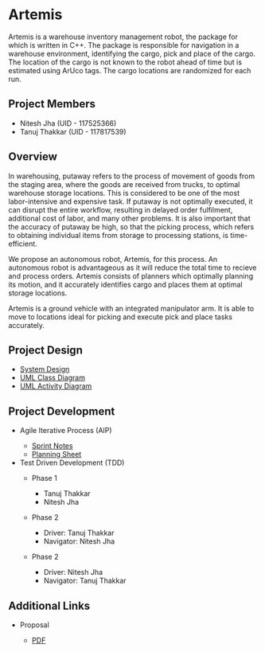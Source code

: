 
# Artemis

Artemis is a warehouse inventory management robot, the package for which is written in C++. The package is responsible for navigation in a warehouse environment, identifying the cargo, pick and place of the cargo. The location of the cargo is not known to the robot ahead of time but is estimated using ArUco tags. The cargo locations are randomized for each run.

## Project Members
<ul>
    <li>Nitesh Jha (UID - 117525366)</li>
    <li>Tanuj Thakkar (UID - 117817539)</li>
</ul>

## Overview
In warehousing, putaway refers to the process of movement of goods from the staging area, where the goods are received from trucks, to optimal warehouse storage locations. This is considered to be one of the most labor-intensive and expensive task. If putaway is not optimally executed, it can disrupt the entire workflow, resulting in delayed order fulfilment, additional cost of labor, and many other problems. It is also important that the accuracy of putaway be high, so that the picking process, which refers to obtaining individual items from storage to processing stations, is time-efficient.

We propose an autonomous robot, Artemis, for this process. An autonomous robot is advantageous as it will reduce the total time to recieve and process orders. Artemis consists of planners which optimally planning its motion, and it accurately identifies cargo and places them at optimal storage locations.

Artemis is a ground vehicle with an integrated manipulator arm. It is able to move to locations ideal for picking and execute pick and place tasks accurately.

## Project Design

<ul>
    <li><a href='https://github.com/tanujthakkar/Artemis/blob/master/Proposal/Images/System%20Design.png' >System Design</a></li>
    <li><a href='https://github.com/tanujthakkar/Artemis/blob/master/UML/initial/Class%20Diagram.pdf' >UML Class Diagram</a></li>
    <li><a href='https://github.com/tanujthakkar/Artemis/blob/master/UML/initial/Activity%20Diagram.pdf' >UML Activity Diagram</a></li>
</ul>

## Project Development
<ul>
    <li>Agile Iterative Process (AIP)</li>
    <ul>
        <li><a href="https://docs.google.com/document/d/1bkmZ2cDq_XIwyUF8y27-2fWmr7rnjcfL4RgtLlhhcCk/edit?usp=sharing">Sprint Notes</a></li>
        <li><a href="https://docs.google.com/spreadsheets/d/1H1erZtKIsuct7jV8JUrlnFfDlr3VFeBFLwXscopR-oU/edit?usp=sharing">Planning Sheet</a></li>
    </ul>
    <li>Test Driven Development (TDD)</li>
    <ul>
        <li>Phase 1</li>
        <ul>
            <li>Tanuj Thakkar</li>
            <li>Nitesh Jha</li>
        </ul>
    </ul>
    <ul>
        <li>Phase 2</li>
        <ul>
            <li>Driver: Tanuj Thakkar</li>
            <li>Navigator: Nitesh Jha</li>
        </ul>
    </ul>
    <ul>
        <li>Phase 2</li>
        <ul>
            <li>Driver: Nitesh Jha</li>
            <li>Navigator: Tanuj Thakkar</li>
        </ul>
    </ul>
</ul>


## Additional Links
<ul>
    <li>Proposal</li>
    <ul>
        <li><a href='https://github.com/tanujthakkar/Artemis/blob/master/Proposal/ENPM808X___Project_Proposal.pdf' >PDF</a></li>
    </ul>
</ul>

